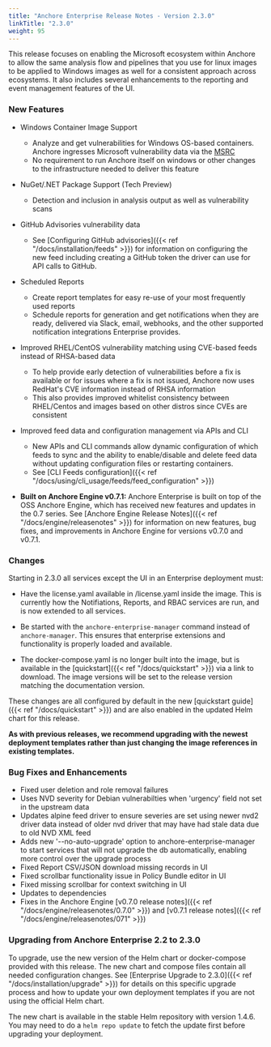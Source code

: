 ```yaml
---
title: "Anchore Enterprise Release Notes - Version 2.3.0"
linkTitle: "2.3.0"
weight: 95
---
```


This release focuses on enabling the Microsoft ecosystem within Anchore to allow the same analysis flow and pipelines that you use for linux images to be applied to Windows images
as well for a consistent approach across ecosystems. It also includes several enhancements to the reporting and event management features of the UI.

### New Features

* Windows Container Image Support

  * Analyze and get vulnerabilities for Windows OS-based containers. Anchore ingresses Microsoft vulnerability data via the [MSRC](https://msrc.microsoft.com)
  * No requirement to run Anchore itself on windows or other changes to the infrastructure needed to deliver this feature

* NuGet/.NET Package Support (Tech Preview)

  * Detection and inclusion in analysis output as well as vulnerability scans

* GitHub Advisories vulnerability data

  * See [Configuring GitHub advisories]({{< ref "/docs/installation/feeds" >}}) for information on configuring the new feed including creating a GitHub token the driver can use for API calls to GitHub.

* Scheduled Reports

  * Create report templates for easy re-use of your most frequently used reports
  * Schedule reports for generation and get notifications when they are ready, delivered via Slack, email, webhooks, and the other supported notification integrations Enterprise provides.

* Improved RHEL/CentOS vulnerability matching using CVE-based feeds instead of RHSA-based data

  * To help provide early detection of vulnerabilities before a fix is available or for issues where a fix is not issued, Anchore now uses RedHat's CVE information instead of RHSA information
  * This also provides improved whitelist consistency between RHEL/Centos and images based on other distros since CVEs are consistent

* Improved feed data and configuration management via APIs and CLI

  * New APIs and CLI commands allow dynamic configuration of which feeds to sync and the ability to enable/disable and delete feed data without updating configuration files or restarting containers.
  * See [CLI Feeds configuration]({{< ref "/docs/using/cli_usage/feeds/feed_configuration" >}})

* **Built on Anchore Engine v0.7.1:** Anchore Enterprise is built on top of the OSS Anchore Engine, which has received new features and updates in the 0.7 series. See [Anchore Engine Release Notes]({{< ref "/docs/engine/releasenotes" >}}) for information on new features, bug fixes, and improvements in Anchore Engine for versions v0.7.0 and v0.7.1.

### Changes

Starting in 2.3.0 all services except the UI in an Enterprise deployment must:

* Have the license.yaml available in /license.yaml inside the image. This is currently how the Notifiations, Reports, and RBAC services are run, and is now extended to all services.

* Be started with the `anchore-enterprise-manager` command instead of `anchore-manager`. This ensures that enterprise extensions and functionality is properly loaded and available.

* The docker-compose.yaml is no longer built into the image, but is available in the [quickstart]({{< ref "/docs/quickstart" >}}) via a link to download. The image versions will be set to the release version matching the documentation version.


These changes are all configured by default in the new [quickstart guide]({{< ref "/docs/quickstart" >}}) and are also enabled in the updated Helm chart for this release.

**As with previous releases, we recommend upgrading with the newest deployment templates rather than just changing the image references in existing templates.**

### Bug Fixes and Enhancements

* Fixed user deletion and role removal failures
* Uses NVD severity for Debian vulnerabilties when 'urgency' field not set in the upstream data
* Updates alpine feed driver to ensure severies are set using newer nvd2 driver data instead of older nvd driver that may have had stale data due to old NVD XML feed
* Adds new '--no-auto-upgrade' option to anchore-enterprise-manager to start services that will not upgrade the db automatically, enabling more control over the upgrade process
* Fixed Report CSV/JSON download missing records in UI
* Fixed scrollbar functionality issue in Policy Bundle editor in UI
* Fixed missing scrollbar for context switching in UI
* Updates to dependencies
* Fixes in the Anchore Engine [v0.7.0 release notes]({{< ref "/docs/engine/releasenotes/0.7.0" >}}) and [v0.7.1 release notes]({{< ref "/docs/engine/releasenotes/071" >}})

### Upgrading from Anchore Enterprise 2.2 to 2.3.0

To upgrade, use the new version of the Helm chart or docker-compose provided with this release. The new chart and compose files contain all needed configuration changes. See [Enterprise Upgrade to 2.3.0]({{< ref "/docs/installation/upgrade" >}}) for details on this specific upgrade process and how to update your own deployment templates if you are not using the official Helm chart.

The new chart is available in the stable Helm repository with version 1.4.6. You may need to do a `helm repo update` to fetch the update first before upgrading your deployment.
